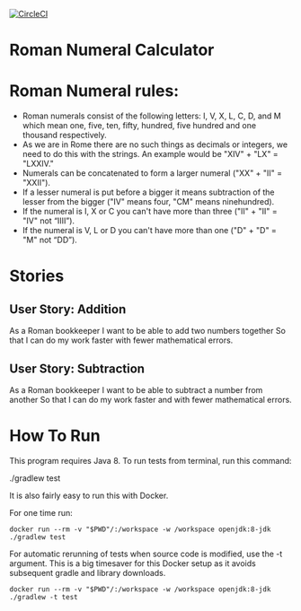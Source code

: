 [![CircleCI](https://circleci.com/gh/robertfmurdock/RomanNumeralCalcJava.svg?style=svg)](https://circleci.com/gh/robertfmurdock/RomanNumeralCalcJava)

# Roman Numeral Calculator

Roman Numeral rules:
====================

 - Roman numerals consist of the following letters: I, V, X, L, C, D, and M which mean one, five, ten, fifty, hundred, five hundred and one thousand respectively.
 - As we are in Rome there are no such things as decimals or integers, we need to do this with the strings. An example would be "XIV" + "LX" = "LXXIV."
 - Numerals can be concatenated to form a larger numeral ("XX" + "II" = "XXII").
 - If a lesser numeral is put before a bigger it means subtraction of the lesser from the bigger ("IV" means four, "CM" means ninehundred).
 - If the numeral is I, X or C you can't have more than three ("II" + "II" = "IV" not “IIII”).
 - If the numeral is V, L or D you can't have more than one ("D" + "D" = "M" not “DD”).

Stories
=======

User Story: Addition
--------------------
As a Roman bookkeeper
I want to be able to add two numbers together
So that I can do my work faster with fewer mathematical errors.

User Story: Subtraction
-----------------------
As a Roman bookkeeper
I want to be able to subtract a number from another
So that I can do my work faster and with fewer mathematical errors.


How To Run
==========

This program requires Java 8. To run tests from terminal, run this command:

  ./gradlew test
  
It is also fairly easy to run this with Docker.

For one time run:
    
    docker run --rm -v "$PWD"/:/workspace -w /workspace openjdk:8-jdk ./gradlew test
    
For automatic rerunning of tests when source code is modified, use the -t argument. This is a big timesaver for this Docker setup as it avoids subsequent gradle and library downloads.

    docker run --rm -v "$PWD"/:/workspace -w /workspace openjdk:8-jdk ./gradlew -t test
  
